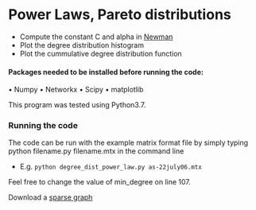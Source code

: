 # Power Laws, Pareto distributions
- Compute the constant C and alpha in [Newman](https://www.tandfonline.com/doi/pdf/10.1080/00107510500052444?casa_token=zEg52VkdKl8AAAAA:9VbMUUSlTOrF2LrVmVvOzibxp3C4c2bMlFI8AS0oxMcwHW6chrslLOyYj1CpQ2lC-TthKdpGL4wk)
- Plot the degree distribution histogram
- Plot the cummulative degree distribution function

#### Packages needed to be installed before running the code:
•	Numpy
•	Networkx
•	Scipy
•	matplotlib

This program was tested using Python3.7.

### Running the code
The code can be run with the example matrix format file by simply typing python filename.py filename.mtx in the command line
- E.g. ```python degree_dist_power_law.py as-22july06.mtx```

Feel free to change the value of min_degree on line 107. 

Download a [sparse graph](https://sparse.tamu.edu/)

